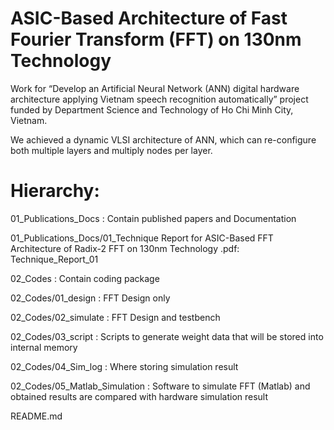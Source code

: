 # ASIC-Based Architecture of Fast Fourier Transform (FFT) on 130nm Technology

Work for “Develop an Artificial Neural Network (ANN) digital hardware architecture applying Vietnam speech recognition automatically” project funded by Department Science and Technology of Ho Chi
Minh City, Vietnam.

We achieved a dynamic VLSI architecture of ANN, which can re-configure both multiple layers and multiply nodes per layer. 

# Hierarchy:

01_Publications_Docs : Contain published papers and Documentation

01_Publications_Docs/01_Technique Report for ASIC-Based FFT Architecture of Radix-2 FFT on 130nm Technology .pdf: Technique_Report_01 

02_Codes : Contain coding package 

02_Codes/01_design : FFT Design only 

02_Codes/02_simulate : FFT Design and testbench 
 
02_Codes/03_script : Scripts to generate weight data that will be stored into internal memory 
  
02_Codes/04_Sim_log : Where storing simulation result
 
02_Codes/05_Matlab_Simulation : Software to simulate FFT (Matlab) and obtained results are compared with hardware simulation result

README.md

